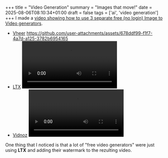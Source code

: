 +++
title = "Video Generation"
summary = "Images that move!"
date = 2025-08-06T08:10:34+01:00
draft = false
tags = ['ai', 'video generation']
+++
I made a [video showing how to use 3 separate free (no login) Image to Video generators](https://www.youtube.com/watch?v=7E8cTR_GsnE).

- [Vheer](www.vheer.com/app/image-to-video)
https://github.com/user-attachments/assets/678ddf99-f1f7-4a7d-a125-3782b6954165
- [LTX](www.vheer.com/app/image-to-video)
  ![Output](ltx.mp4)
- [Vidnoz](https://www.vidnoz.com/image-to-video-ai.html)
  ![(output)](vidnoz.mp4)

One thing that I noticed is that a lot of "free video generators" were just using **LTX** and adding their watermark to the rezulting video.
